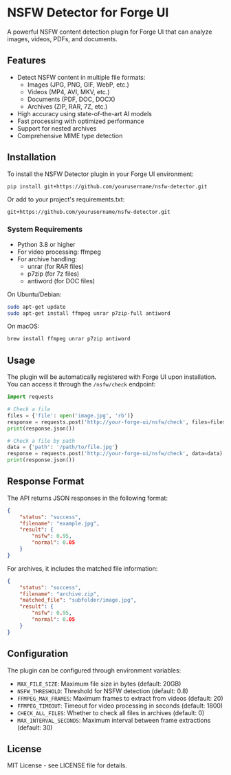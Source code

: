 # NSFW Detector for Forge UI

A powerful NSFW content detection plugin for Forge UI that can analyze images, videos, PDFs, and documents.

## Features

- Detect NSFW content in multiple file formats:
  - Images (JPG, PNG, GIF, WebP, etc.)
  - Videos (MP4, AVI, MKV, etc.)
  - Documents (PDF, DOC, DOCX)
  - Archives (ZIP, RAR, 7Z, etc.)
- High accuracy using state-of-the-art AI models
- Fast processing with optimized performance
- Support for nested archives
- Comprehensive MIME type detection

## Installation

To install the NSFW Detector plugin in your Forge UI environment:

```bash
pip install git+https://github.com/yourusername/nsfw-detector.git
```

Or add to your project's requirements.txt:

```
git+https://github.com/yourusername/nsfw-detector.git
```

### System Requirements

- Python 3.8 or higher
- For video processing: ffmpeg
- For archive handling: 
  - unrar (for RAR files)
  - p7zip (for 7z files)
  - antiword (for DOC files)

On Ubuntu/Debian:
```bash
sudo apt-get update
sudo apt-get install ffmpeg unrar p7zip-full antiword
```

On macOS:
```bash
brew install ffmpeg unrar p7zip antiword
```

## Usage

The plugin will be automatically registered with Forge UI upon installation. You can access it through the `/nsfw/check` endpoint:

```python
import requests

# Check a file
files = {'file': open('image.jpg', 'rb')}
response = requests.post('http://your-forge-ui/nsfw/check', files=files)
print(response.json())

# Check a file by path
data = {'path': '/path/to/file.jpg'}
response = requests.post('http://your-forge-ui/nsfw/check', data=data)
print(response.json())
```

## Response Format

The API returns JSON responses in the following format:

```json
{
    "status": "success",
    "filename": "example.jpg",
    "result": {
        "nsfw": 0.95,
        "normal": 0.05
    }
}
```

For archives, it includes the matched file information:

```json
{
    "status": "success",
    "filename": "archive.zip",
    "matched_file": "subfolder/image.jpg",
    "result": {
        "nsfw": 0.95,
        "normal": 0.05
    }
}
```

## Configuration

The plugin can be configured through environment variables:

- `MAX_FILE_SIZE`: Maximum file size in bytes (default: 20GB)
- `NSFW_THRESHOLD`: Threshold for NSFW detection (default: 0.8)
- `FFMPEG_MAX_FRAMES`: Maximum frames to extract from videos (default: 20)
- `FFMPEG_TIMEOUT`: Timeout for video processing in seconds (default: 1800)
- `CHECK_ALL_FILES`: Whether to check all files in archives (default: 0)
- `MAX_INTERVAL_SECONDS`: Maximum interval between frame extractions (default: 30)

## License

MIT License - see LICENSE file for details. 